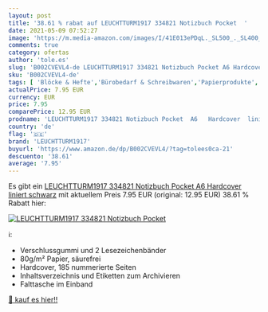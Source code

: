 ```yaml
---
layout: post
title: '38.61 % rabat auf LEUCHTTURM1917 334821 Notizbuch Pocket  '
date: 2021-05-09 07:52:27
image: 'https://m.media-amazon.com/images/I/41E013ePDqL._SL500_._SL400_.jpg'
comments: true
category: ofertas
author: 'tole.es'
slug: 'B002CVEVL4-de LEUCHTTURM1917 334821 Notizbuch Pocket A6 Hardcover...'
sku: 'B002CVEVL4-de'
tags: [ 'Blöcke & Hefte','Bürobedarf & Schreibwaren','Papierprodukte','Tagebücher','leuchtturm1917', ]
actualPrice: 7.95 EUR
currency: EUR
price: 7.95
comparePrice: 12.95 EUR
prodname: 'LEUCHTTURM1917 334821 Notizbuch Pocket  A6   Hardcover  liniert  schwarz'
country: 'de'
flag: '🇩🇪'
brand: 'LEUCHTTURM1917'
buyurl: 'https://www.amazon.de/dp/B002CVEVL4/?tag=tolees0ca-21'
descuento: '38.61'
average: '7.95'
---
```


Es gibt ein [LEUCHTTURM1917 334821 Notizbuch Pocket  A6   Hardcover  liniert  schwarz](https://www.amazon.de/dp/B002CVEVL4/?tag=tolees0ca-21) mit aktuellem Preis 7.95 EUR (original: 12.95 EUR) 38.61 % Rabatt hier:

[![LEUCHTTURM1917 334821 Notizbuch Pocket  ](https://m.media-amazon.com/images/I/41E013ePDqL._SL500_._SL400_.jpg)](https://www.amazon.de/dp/B002CVEVL4/?tag=tolees0ca-21)

ℹ️:

- Verschlussgummi und 2 Lesezeichenbänder
- 80g/m² Papier, säurefrei
- Hardcover, 185 nummerierte Seiten
- Inhaltsverzeichnis und Etiketten zum Archivieren
- Falttasche im Einband

[🛒 kauf es hier!!](https://www.amazon.de/dp/B002CVEVL4/?tag=tolees0ca-21)
